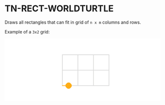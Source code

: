 # TN-RECT-WORLDTURTLE

Draws all rectangles that can fit in grid of `n x m` columns and rows.

Example of a `3x2` grid:

![Worldturtle animation](rectangles_draw.gif)